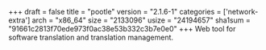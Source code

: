 +++
draft = false
title = "pootle"
version = "2.1.6-1"
categories = ['network-extra']
arch = "x86_64"
size = "2133096"
usize = "24194657"
sha1sum = "91661c2813f70ede973f0ac38e53b332c3b7e0e0"
+++
Web tool for software translation and translation management.